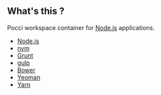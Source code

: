 What's this ?
-------------
Pocci workspace container for [Node.js](http://nodejs.org/) applications.

*   [Node.js](http://nodejs.org/)
*   [nvm](https://github.com/creationix/nvm)
*   [Grunt](http://gruntjs.com/)
*   [gulp](https://github.com/gulpjs/gulp)
*   [Bower](http://bower.io/)
*   [Yeoman](http://yeoman.io/)
*   [Yarn](https://yarnpkg.com/)
